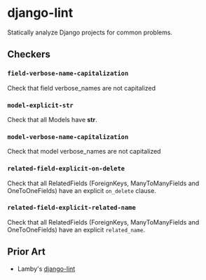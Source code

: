 django-lint
===========

Statically analyze Django projects for common problems.

## Checkers

### `field-verbose-name-capitalization`

Check that field verbose_names are not capitalized

### `model-explicit-str`

Check that all Models have __str__.

### `model-verbose-name-capitalization`

Check that model verbose_names are not capitalized

### `related-field-explicit-on-delete`

Check that all RelatedFields (ForeignKeys, ManyToManyFields and OneToOneFields) have
an explicit `on_delete` clause.

### `related-field-explicit-related-name`

Check that all RelatedFields (ForeignKeys, ManyToManyFields and OneToOneFields) have
an explicit `related_name`.

## Prior Art

* Lamby's [django-lint](https://github.com/lamby/django-lint)
